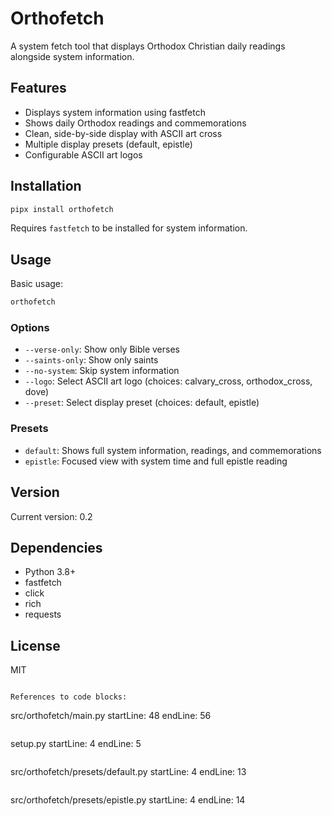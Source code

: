 
# Orthofetch

A system fetch tool that displays Orthodox Christian daily readings alongside system information.

## Features
- Displays system information using fastfetch
- Shows daily Orthodox readings and commemorations
- Clean, side-by-side display with ASCII art cross
- Multiple display presets (default, epistle)
- Configurable ASCII art logos

## Installation
```bash
pipx install orthofetch
```

Requires `fastfetch` to be installed for system information.

## Usage
Basic usage:
```bash
orthofetch
```

### Options
- `--verse-only`: Show only Bible verses
- `--saints-only`: Show only saints
- `--no-system`: Skip system information
- `--logo`: Select ASCII art logo (choices: calvary_cross, orthodox_cross, dove)
- `--preset`: Select display preset (choices: default, epistle)

### Presets
- `default`: Shows full system information, readings, and commemorations
- `epistle`: Focused view with system time and full epistle reading

## Version
Current version: 0.2

## Dependencies
- Python 3.8+
- fastfetch
- click
- rich
- requests

## License
MIT
```

References to code blocks:
```
src/orthofetch/main.py
startLine: 48
endLine: 56
```

```
setup.py
startLine: 4
endLine: 5
```

```
src/orthofetch/presets/default.py
startLine: 4
endLine: 13
```

```
src/orthofetch/presets/epistle.py
startLine: 4
endLine: 14
```
